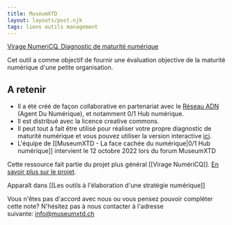 ```yaml
---
title: MuseumXTD
layout: layouts/post.njk
tags: liens outils management
---
```


[Virage NumeriCQ. Diagnostic de maturité numérique](https://docs.google.com/spreadsheets/d/1d77BekbvXFDBTZjhSDKhZvQjIY2dtMNPZPDiyw-Nq2Y/edit#gid=963154001)

Cet outil a comme objectif de fournir une évaluation objective de la maturité numérique d'une petite organisation. 

## A retenir
- Il a été créé de façon collaborative en partenariat avec le [Réseau ADN](https://wiki.reseauadn.ca/wiki/%C3%80_propos_du_R%C3%A9seau_ADN) (Agent Du Numérique), et notamment 0/1 Hub numérique. 
- Il est distribué avec la licence creative commons.
- Il peut tout à fait être utilisé pour réaliser votre propre diagnostic de maturité numérique et vous pouvez utiliser la version interactive [ici](https://viragenumeriqc.com/formations/). 
- L'équipe de [[MuseumXTD - La face cachée du numérique|0/1 Hub numérique]] intervient le 12 octobre 2022 lors du forum MuseumXTD


Cette ressource fait partie du projet plus général [[Virage NumériCQ]]. [En savoir plus sur le projet](obsidian://open?vault=MuseumXTD%20(site%20internet)&file=Virage%20NumeriCQ). 

Apparaît dans [[Les outils à l'élaboration d'une stratégie numérique]]  

Vous n'êtes pas d'accord avec nous ou vous pensez pouvoir compléter cette note? N'hésitez pas à nous contacter à l'adresse suivante: [info@museumxtd.ch](mailto:info@museumxtd.ch)  